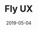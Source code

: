 ---
path: "/work/fly-ux"
date: "2019-05-04"
title: "Fly UX"
projectSummary: Creating wireframes through comprehensive research, analysis, design and prototyping for start-up airline, Fly UX
skillsInvolved: 
  - <a href="/process/research">Research</a>
  - <a href="/process/analysis">Analysis</a>
  - <a href="/process/design">Design</a>
  - <a href="/process/design">Interactive Design</a>
  - <a href="/process/prototype">Prototyping</a>
  - <a href="/process/wireframes">Wireframes</a>

row1title: The Challenge
row1content: >
  With no existing website, start-up business Fly UX wanted to create a website that would excel in customer experience by providing users with a fluid, transparent and stress-free flow There was a clear focus on providing the customer with the right tools to easily search, book and pay for flights. With a secondary focus on adding extras to the booking without being re-directed to 3rd party websites and an uncomplicated check-in process.
row2title: Research
row2content: >
  By conducting usability testing with ScreenFlow, depth interviews, online surveys using Survey Monkey and competitive benchmarking, giving insight into customer behaviour and uncovering any problems. Research highlighted that booking multiple flights, direct flights searches, sharing search results with friends or saving to an admin area to view and compare later, were either complicated or not possible. Flight prices were not visible or transparent until payment and extras and online check-in were redirected to 3rd party websites, making the process cumbersome. This helped identify problems that the new website needed to solve.
row3title: Analysis
row3content: >
  Research with affinity diagrams highlighted groups, patterns and themes, helping to create a user orientated structure to the website through enhanced features and content placement and grouping. A customer journey map was also insightful in showing which sections of the website customers were happy with including pain points. Interestingly, customers were unhappy with the number of adverts and cross-selling, which slowed down the booking process.
row4title: Design
row4content: >
  The design stage is where the information architecture, user flow and navigation are defined and allocated. A site map was created to determine where content sits, how the user flows through different screen states and the structure of the website. Competitor research and analysis highlighted a lack of user-friendly admin areas, therefore FLY UX had to have a compelling admin area. There was a strong focus on how this area would work and how to push users to benefit from signing up.
row5title: Interactive Design
row5content: >
  Interactive design is when we put pen to paper and sketch the screen states and navigation. This stage is crucial in ensuring the project is a success as it allows for interpretation, feedback and amendments before prototyping.
row6title: Prototyping
row6content: >
  The approved sketches were converted into Sketch and uploaded to InVision to create an interactive experience. For this type of website, a medium fidelity prototype was needed to test the functionality, navigation and flow. Once uploaded to InVision the user was able to test, amend and validate before the wireframes were created.


  [View the FlyUX prototype](https://emma723106.invisionapp.com/overview/Project-13---desktop-prototype-ck74y67dm0g5j016gtf6fsn5d/screens?v=Bv5HaMmdNhVqUqrylmSiXQ%3D%3D&linkshare=urlcopied)
row7title: Wireframes
row7content: >
  The individual screen states were annotated with notes, instructions, rules and error messaging ready to be handed over to the developer.
row8title: End Product
row8content: >
  A clear, simple and user-friendly website with the ability to promote to friends with a flight share button, increase return visits with an interactive and informative admin area and a structured linear flow to searching, booking and paying for flights. The design is interactive, perceivable and predictable, using clever features such as process indicators, digital affordances, IP recognition, error handling and inline validation.

row1image: ../media/fly-ux-homepage.jpg
row2image: ../media/fly-ux-research.png
row3image: ../media/fly-ux-analysis.jpeg
row4image: ../media/fly-ux-design.png
row5image: ../media/fly-ux-interactive-design.png
row6image: ../media/fly-ux-prototyping.png
row7image: ../media/fly-ux-wireframes.png
row8image: ../media/fly-ux-homepage.jpg
---